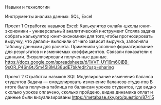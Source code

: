 Навыки и технологии

Инструменты анализа данных: SQL, Excel


Проект 1 
Отработка навыков Excel: Калькулятор онлайн-школы юнит-экономики - универсальный аналитический инструмент
Стояла задача собрать калькулятор юнит-экономики для того,чтобы прогнозировать выручку, что делали- выяснили от чего зависит выручка, заполняли таблицу данными для расчета.
Применили условное форматирование для результатов и изменяемых коэффициентов. Связали показатели с данными. Визуализировали полученные данные.
https://docs.google.com/spreadsheets/d/1VVT-UY16m6CjBB-9sOR_P46nGtJ5m45I8MJ38udE7bk/edit?usp=sharing

Проект 2 
Отработка навыков SQL Моделирование изменения баланса студентов
Задача — смоделировать изменение балансов студентов
В итоге была получена таблица по балансам уроков студентов, где видно сколько уроков оплачено, сколько пройдено, видна динамика оплат и данные были визуализированы
https://metabase.sky.pro/question/87415

